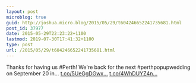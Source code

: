 ```yaml
---
layout: post
microblog: true
guid: http://joshua.micro.blog/2015/05/29/t604246652241735681.html
post_id: 37977
date: 2015-05-29T22:23:22+1100
lastmod: 2019-07-30T17:41:32+1100
type: post
url: /2015/05/29/t604246652241735681.html
---
```

Thanks for having us #Perth! We're back for the next #perthpopupwedding on September 20 in… [t.co/5UeGgDGwx...](http://t.co/5UeGgDGwxc) [t.co/4WhDUYZ4n...](http://t.co/4WhDUYZ4nq)
